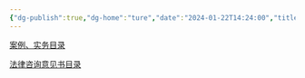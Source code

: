 ```yaml
---
{"dg-publish":true,"dg-home":"ture","date":"2024-01-22T14:24:00","title":"主页","permalink":"///","tags":["gardenEntry"],"dgPassFrontmatter":true}
---
```



[案例、实务目录](案例、实务目录.md)

[法律咨询意见书目录](法律咨询意见书目录.md)

